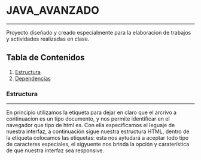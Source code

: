 # JAVA_AVANZADO
***
Proyecto diseñado y creado especialmente para la elaboracion de trabajos y actividades realizadas en clase.
## Tabla de Contenidos
1. [Estructura](#estructura)
2. [Dependencias](#dependencias)
### Estructura
***
En principio utilizamos la etiqueta <!DOCTYPE html> para dejar en claro que el arcrivo a continuacion es un tipo documento, y nos permite identificar en el navegador que tipo de html es. <html lang="es"> Con ella especificamos el leguaje de nuestra interfaz, a continuación sigue nuestra estructura HTML, dentro de la etiqueta <head> colocamos las etiquetas: <meta charset> esta nos aytudará a aceptar todo tipo de caracteres especiales, el sigyuente <meta> nos brinda la opción y caraterística de que nuestra interfaz sea responsive. <title> esta eqieuta le dara el título a nuestra ventana de navegación,  y por último colocamos un <link> el cual nos da la conexióon y nos permite acceder a las bibliotecas de BOOSTRAP.
Dentro de la etiquete <body> colocamos:
<div class="container"> este será nuestro contenedor principal, dentro de esta etiqueta se encuentra <header></headre> es la cabecera principal de nuestra interfaz, <nav></nav> es la barra de navegación de nuestra interfaz. Dentro de la etiqueta <section> va el contenido principal de nuestra página en este caso en primer lugar tenemos un "<h1>" con el título del formulario, luego abrimos la etiqueta <form> la que contiene un action="" (acción que hará con la información) y un method="" (es el método por el cual enviará los datos). Dentro del form abriremos todas los <label> con las caraterísticas necesarias, y los <input> cada uno con su tipo, id, nombre, la cualidad de es requerido y su pattern si es necesario, y seguido de esto tendremos el <bottom> tipo submit y el nombre que deseamos. Una vez cerrada la etiqueta del form, y del section, tenemos la etuiqueta <script> con el link que permite acceder a las bibliotecas de javaScript alojadas en Boostrap. Se cierra el </body>, y se agrega la etiqueta del <footer></footer> (pie de página de la interfaz), y cerramos las etiquetas faltantes.
### Dependencias
***
[JAKARTA EE VERSION 6.00]
[IntelliJ IDEA 2023.1] 
###Contacto
***
davargas777@soy.sena.edu.co


